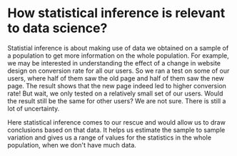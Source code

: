 # How statistical inference is relevant to data science?

Statistial inference is about making use of data we obtained on a sample of a population to get more information on the whole population. For example, we may be interested in understanding the effect of a change in website design on conversion rate for all our users. So we ran a test on some of our users, where half of them saw the old page and half of them saw the new page. The result shows that the new page indeed led to higher conversion rate! But wait, we only tested on a relatively small set of our users. Would the result still be the same for other users? We are not sure. There is still a lot of uncertainty.

Here statistical inference comes to our rescue and would allow us to draw conclusions based on that data. It helps us estimate the sample to sample variation and gives us a range of values for the statistics in the whole population, when we don't have much data. 